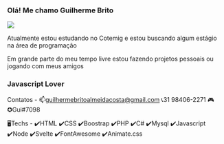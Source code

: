 ### Olá! Me chamo Guilherme Brito

<img src="https://i.imgur.com/gfGRNTq.jpg"/>

Atualmente estou estudando no Cotemig e estou buscando algum estágio na área de programação

Em grande parte do meu tempo livre estou fazendo projetos pessoais ou jogando com meus amigos

### Javascript Lover

Contatos -
📫guilhermebritoalmeidacosta@gmail.com
📞31 98406-2271
🎮✪Gui#7098

🖥️Techs -
✔️HTML
✔️CSS
✔️Boostrap
✔️PHP
✔️C#
✔️Mysql
✔️Javascript
✔️Node
✔️Svelte
✔️FontAwesome
✔️Animate.css




